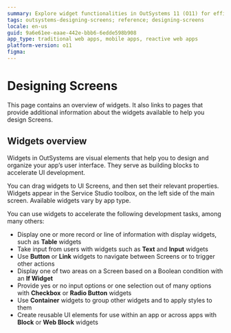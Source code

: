 ```yaml
---
summary: Explore widget functionalities in OutSystems 11 (O11) for efficient UI screen design.
tags: outsystems-designing-screens; reference; designing-screens
locale: en-us
guid: 9a6e61ee-eaae-442e-bbb6-6edde598b908
app_type: traditional web apps, mobile apps, reactive web apps
platform-version: o11
figma:
---
```


# Designing Screens


This page contains an overview of widgets. It also links to pages that provide additional information about the widgets available to help you design Screens.

## Widgets overview
Widgets in OutSystems are visual elements that help you to design and organize your app’s user interface. They serve as building blocks to accelerate UI development. 

You can drag widgets to UI Screens, and then set their relevant properties. Widgets appear in the Service Studio toolbox, on the left side of the main screen. Available widgets vary by app type. 

You can use widgets to accelerate the following development tasks, among many others:

* Display one or more record or line of information with display widgets, such as **Table** widgets
* Take input from users with widgets such as **Text** and **Input** widgets
* Use **Button** or **Link** widgets to navigate between Screens or to trigger other actions
* Display one of two areas on a Screen based on a Boolean condition with an **If Widget**
* Provide yes or no input options or one selection out of many options with 
**Checkbox** or **Radio Button** widgets 
* Use **Container** widgets to group other widgets and to apply styles to them 
* Create reusable UI elements for use within an app or across apps with **Block** or **Web Block** widgets

